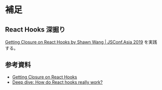 # 補足

<!-- START doctoc -->
<!-- END doctoc -->

## React Hooks 深掘り

[Getting Closure on React Hooks by Shawn Wang | JSConf.Asia 2019](https://www.youtube.com/watch?v=KJP1E-Y-xyo&t=1065s) を実践する。

## 参考資料

- [Getting Closure on React Hooks](https://www.swyx.io/hooks/)
- [Deep dive: How do React hooks really work?](https://www.netlify.com/blog/2019/03/11/deep-dive-how-do-react-hooks-really-work/)
